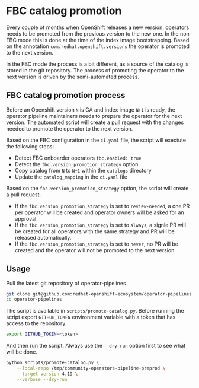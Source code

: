 # FBC catalog promotion

Every couple of months when OpenShift releases a new version, operators needs to be promoted from
the previous version to the new one. In the non-FBC mode this is done at the time
of the index image bootstrapping. Based on the annotation `com.redhat.openshift.versions`
the operator is promoted to the next version.

In the FBC mode the process is a bit different, as a source of the catalog is
stored in the git repository. The process of promoting the operator to the next version
is driven by the semi-automated process.

## FBC catalog promotion process

Before an Openshift version `N` is GA and index image `N+1` is ready, the operator
pipeline maintainers needs to prepare the operator for the next version. The automated
script will create a pull request with the changes needed to promote the operator
to the next version.

Based on the FBC configuration in the `ci.yaml` file, the script will exectute
the following steps:
- Detect FBC onboarder operators `fbc.enabled: true`
- Detect the `fbc.version_promotion_strategy` option
- Copy catalog from `N` to `N+1` within the `catalogs` directory
- Update the `catalog_mapping` in the `ci.yaml` file

Based on the `fbc.version_promotion_strategy` option, the script will create a pull request.
- If the `fbc.version_promotion_strategy` is set to `review-needed`, a one PR per operator
will be created and operator owners will be asked for an approval.
- If the `fbc.version_promotion_strategy` is set to `always`, a signle PR will be created
for all operators with the same strategy and PR will be released automatically.
- If the `fbc.version_promotion_strategy` is set to `never`, no PR will be created and
the operator will not be promoted to the next version.

## Usage

Pull the latest git repository of operator-pipelines
```bash
git clone git@github.com:redhat-openshift-ecosystem/operator-pipelines.git
cd operator-pipelines
```

The script is available in `scripts/promote-catalog.py`. Before running the script
export `GITHUB_TOKEN` environment variable with a token that has access to the repository.
```bash
export GITHUB_TOKEN=<token>
```

And then run the script. Always use the `--dry-run` option first to see what will be done.
```bash
python scripts/promote-catalog.py \
    --local-repo /tmp/community-operators-pipeline-preprod \
    --target-version 4.19 \
    --verbose --dry-run
```
